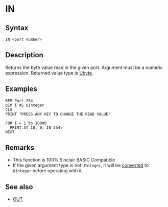 # IN


## Syntax

```
IN <port number>
```
 

## Description

Returns the byte value read in the given port.
Argument must be a numeric expression. Returned value type is [Ubyte](types.md#Ubyte).

## Examples

```
REM Port 254
DIM i AS UInteger
CLS
PRINT "PRESS ANY KEY TO CHANGE THE READ VALUE"

FOR i = 1 to 10000
  PRINT AT 10, 0; IN 254;
NEXT
```
 

## Remarks

* This function is 100% Sinclair BASIC Compatible
* If the given argument type is not `UInteger`, it will be [converted](cast.md) to `UInteger` before operating with it.

## See also

* [OUT](out.md)
